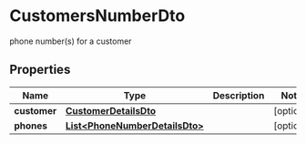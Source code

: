 

# CustomersNumberDto

phone number(s) for a customer
## Properties

Name | Type | Description | Notes
------------ | ------------- | ------------- | -------------
**customer** | [**CustomerDetailsDto**](CustomerDetailsDto.md) |  |  [optional]
**phones** | [**List&lt;PhoneNumberDetailsDto&gt;**](PhoneNumberDetailsDto.md) |  |  [optional]



